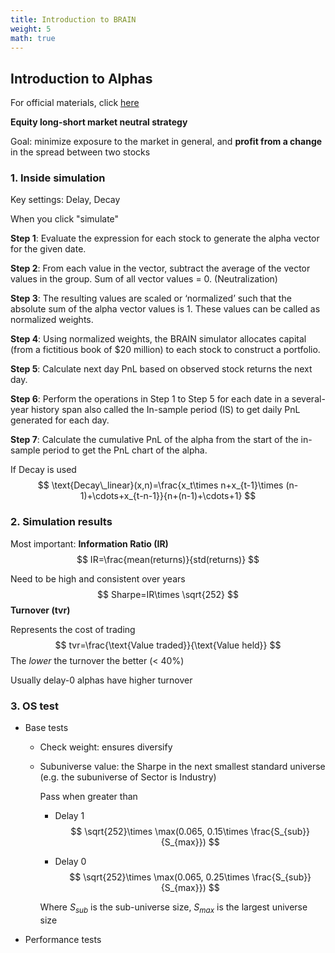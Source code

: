```yaml
---
title: Introduction to BRAIN
weight: 5
math: true
---
```


## Introduction to Alphas

For official materials, click [here](https://platform.worldquantbrain.com/learn/courses/introduction-alphas)

**Equity long-short market neutral strategy**

Goal: minimize exposure to the market in general, and **profit from a change** in the spread between two stocks

### 1. Inside simulation

Key settings: Delay, Decay

When you click "simulate"

**Step 1**: Evaluate the expression for each stock to generate the alpha vector for the given date.

**Step 2**: From each value in the vector, subtract the average of the vector values in the group. Sum of all vector values = 0. (Neutralization)

**Step 3**: The resulting values are scaled or ‘normalized’ such that the absolute sum of the alpha vector values is 1. These values can be called as normalized weights.

**Step 4**: Using normalized weights, the BRAIN simulator allocates capital (from a fictitious book of $20 million) to each stock to construct a portfolio.

**Step 5**: Calculate next day PnL based on observed stock returns the next day.

**Step 6**: Perform the operations in Step 1 to Step 5 for each date in a several-year history span also called the In-sample period (IS) to get daily PnL generated for each day.

**Step 7**: Calculate the cumulative PnL of the alpha from the start of the in-sample period to get the PnL chart of the alpha.

If Decay is used
$$
\text{Decay\_linear}(x,n)=\frac{x_t\times n+x_{t-1}\times (n-1)+\cdots+x_{t-n-1}}{n+(n-1)+\cdots+1}
$$

### 2. Simulation results

Most important: **Information Ratio (IR)**
$$
IR=\frac{mean(returns)}{std(returns)}
$$


Need to be high and consistent over years
$$
Sharpe=IR\times \sqrt{252}
$$
**Turnover (tvr)**

Represents the cost of trading
$$
tvr=\frac{\text{Value traded}}{\text{Value held}}
$$
The *lower* the turnover the better (< 40%)

Usually delay-0 alphas have higher turnover

### 3. OS test

- Base tests

  - Check weight: ensures diversify

  - Subuniverse value: the Sharpe in the next smallest standard universe (e.g. the subuniverse of Sector is Industry)

    Pass when greater than

    - Delay 1
      $$
      \sqrt{252}\times \max(0.065, 0.15\times \frac{S_{sub}}{S_{max}})
      $$

    - Delay 0
      $$
      \sqrt{252}\times \max(0.065, 0.25\times \frac{S_{sub}}{S_{max}})
      $$

    Where $S_{sub}$ is the sub-universe size, $S_{max}$ is the largest universe size

- Performance tests

  









